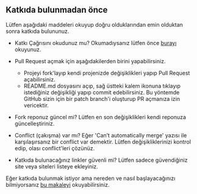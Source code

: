 ## Katkıda bulunmadan önce

Lütfen aşağıdaki maddeleri okuyup doğru olduklarından emin olduktan sonra katkıda bulununuz.

- Katkı Çağrısını okudunuz mu? Okumadıysanız lütfen önce [burayı](https://github.com/fatihacet/turkcekaynaklar-com/blob/master/Katki-Cagrisi.md) okuyunuz.

- Pull Request açmak için aşağıdakilerden birini yapabilirsiniz.
	- Projeyi fork'layıp kendi projenizde değişiklikleri yapıp Pull Request açabilirsiniz.
	- README.md dosyasını açıp, sağ üstteki kalem ikonuna tıklayıp istediğiniz değişikliği yapıp commit edebilirsiniz. Bu yöntemde GitHub sizin için bir patch branch'i oluşturup PR açmanıza izin vericektir.

- Fork reponuz güncel mi?
	Lütfen en son değişiklikleri kendi reponuza güncelleştiriniz.

- Conflict (çakışma) var mı?
	Eğer 'Can’t automatically merge' yazısı ile karşılaşırsanız bir conflict var demektir. Lütfen değişikliklerinizi kontrol edip, olası conflict'leri çözünüz.

- Katkıda bulunacağınız linkler güvenli mi?
	Lütfen sadece güvendiğiniz site veya siteleri listeye ekleyiniz.

Eğer katkıda bulunmak istiyor ama nereden ve nasıl başlayacağınızı bilmiyorsanız [bu makaleyi](https://medium.com/@cengizhanc/github-ile-a%C3%A7%C4%B1k-kaynak-projelere-katk%C4%B1da-bulunmak-8a0d79090546) okuyabilirsiniz.